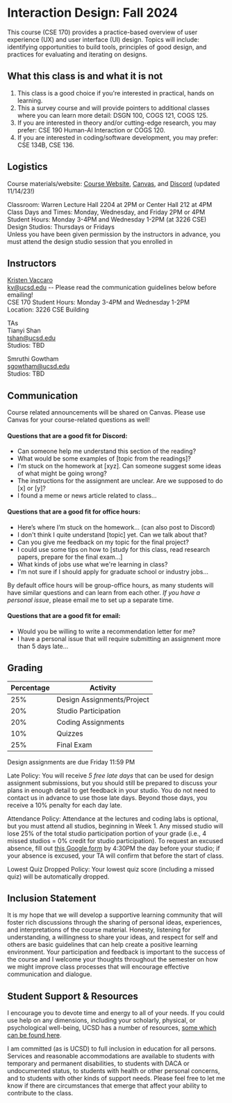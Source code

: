 # Interaction Design: Fall 2024   

This course (CSE 170) provides a practice-based overview of user experience (UX) and user interface (UI) design. Topics will include: identifying opportunities to build tools, principles of good design, and practices for evaluating and iterating on designs. 

## What this class is and what it is not  
1. This class is a good choice if you're interested in practical, hands on learning.  
2. This a survey course and will provide pointers to additional classes where you can learn more detail: DSGN 100, COGS 121, COGS 125.  
3. If you are interested in theory and/or cutting-edge research, you may prefer: CSE 190 Human-AI Interaction or COGS 120.  
4. If you are interested in coding/software development, you may prefer: CSE 134B, CSE 136.  

<!-- For an overview of basic concepts related to AI and interaction design, review the following documents:  
[Machine Learning Review](https://kristenvaccaro.github.io/human-ai/review/ML_Review.pdf)  
[Interaction Design Review](https://kristenvaccaro.github.io/human-ai/review/Interaction_Design_Review.pdf)   -->

## Logistics

Course materials/website: [Course Website](https://kristenvaccaro.github.io/interaction-design), [Canvas](https://canvas.ucsd.edu/), and [Discord](https://discord.gg/4jCjC5wYm) (updated 11/14/23!)     

Classroom: Warren Lecture Hall 2204 at 2PM or Center Hall 212 at 4PM  
Class Days and Times: Monday, Wednesday, and Friday 2PM or 4PM  
Student Hours: Monday 3-4PM and Wednesday 1-2PM (at 3226 CSE)  
Design Studios: Thursdays or Fridays   
Unless you have been given permission by the instructors in advance, you must attend the design studio session that you enrolled in  

## Instructors

[Kristen Vaccaro](http://kvaccaro.com)  
kv@ucsd.edu -- Please read the communication guidelines below before emailing!    
CSE 170 Student Hours: Monday 3-4PM and Wednesday 1-2PM   
Location: 3226 CSE Building

TAs  
Tianyi Shan  
tshan@ucsd.edu   
Studios: TBD

Smruthi Gowtham   
sgowtham@ucsd.edu   
Studios: TBD


<!-- Student Hours: Monday 11AM  
Location: https://ucsd.zoom.us/j/5370674523  --> 

<!-- [Mary Anne Smart](https://sites.google.com/eng.ucsd.edu/msmart)  
msmart@ucsd.edu  
Office Hours: Wednesday 3:45-4:45 PM in [CSE 4258](https://cse.ucsd.edu/about/floormaps)  -->

<!-- Jack Hale  
jhale@ucsd.edu  
Office Hours: Thursday 5-6 PM in [CSE 4258](https://cse.ucsd.edu/about/floormaps)   -->

## Communication

Course related announcements will be shared on Canvas. Please use Canvas for your course-related questions as well!

#### Questions that are a good fit for Discord:
- Can someone help me understand this section of the reading?
- What would be some examples of \[topic from the readings\]?
- I'm stuck on the homework at \[xyz\]. Can someone suggest some ideas of what might be going wrong?
- The instructions for the assignment are unclear. Are we supposed to do \[x\] or \[y\]?
- I found a meme or news article related to class...

#### Questions that are a good fit for office hours:
- Here’s where I’m stuck on the homework... (can also post to Discord)
- I don't think I quite understand \[topic\] yet. Can we talk about that?
- Can you give me feedback on my topic for the final project?
- I could use some tips on how to \[study for this class, read research papers, prepare for the final exam...\]
- What kinds of jobs use what we're learning in class?
- I'm not sure if I should apply for graduate school or industry jobs...

By default office hours will be group-office hours, as many students will have similar questions and can learn from each other. *If you have a personal issue*, please email me to set up a separate time.

#### Questions that are a good fit for email:
- Would you be willing to write a recommendation letter for me?
- I have a personal issue that will require submitting an assignment more than 5 days late...

## Grading

Percentage | Activity
--- | ---
25% | Design Assignments/Project   
20% | Studio Participation  
20% | Coding Assignments
10% | Quizzes  
25% | Final Exam

Design assignments are due Friday 11:59 PM

Late Policy: You will receive *5 free late days* that can be used for design assignment submissions, but you should still be prepared to discuss your plans in enough detail to get feedback in your studio. You do not need to contact us in advance to use those late days. Beyond those days, you receive a 10% penalty for each day late.

Attendance Policy: Attendance at the lectures and coding labs is optional, but you must attend all studios, beginning in Week 1. Any missed studio will lose 25% of the total studio participation portion of your grade (i.e., 4 missed studios = 0% credit for studio participation). To request an excused absence, fill out [this Google form](https://forms.gle/M77m6T62NeBCsPLcA) by 4:30PM the day before your studio; if your absence is excused, your TA will confirm that before the start of class. 

Lowest Quiz Dropped Policy: Your lowest quiz score (including a missed quiz) will be automatically dropped. 

## Inclusion Statement
It is my hope that we will develop a supportive learning community that will foster rich discussions through the sharing of personal ideas, experiences, and interpretations of the course material. Honesty, listening for understanding, a willingness to share your ideas, and respect for self and others are basic guidelines that can help create a positive learning environment. Your participation and feedback is important to the success of the course and I welcome your thoughts throughout the semester on how we might improve class processes that will encourage effective communication and dialogue.

## Student Support & Resources
I encourage you to devote time and energy to all of your needs. If you could use help on any dimensions, including your scholarly, physical, or psychological well-being, UCSD has a number of resources, [some which can be found here](https://docs.google.com/document/d/1JgATnpJ6di513Pe_CqdOoSDaer_h6jz7oRQn7fZYNrA/edit).

I am committed (as is UCSD) to full inclusion in education for all persons. Services and reasonable accommodations are available to students with temporary and permanent disabilities, to students with DACA or undocumented status, to students with health or other personal concerns, and to students with other kinds of support needs. Please feel free to let me know if there are circumstances that emerge that affect your ability to contribute to the class.
